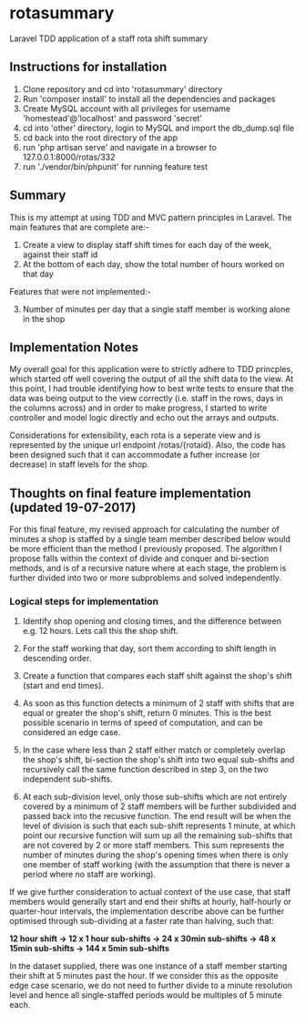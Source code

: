 # rotasummary
Laravel TDD application of a staff rota shift summary


## Instructions for installation

1. Clone repository and cd into 'rotasummary' directory
2. Run 'composer install' to install all the dependencies and packages
3. Create MySQL account with all privileges for username 'homestead'@'localhost' and password 'secret'
4. cd into 'other' directory, login to MySQL and import the db_dump.sql file
5. cd back into the root directory of the app
6. run 'php artisan serve' and navigate in a browser to 127.0.0.1:8000/rotas/332
7. run './vendor/bin/phpunit' for running feature test


## Summary

This is my attempt at using TDD and MVC pattern principles in Laravel. The main features that are complete are:-

1. Create a view to display staff shift times for each day of the week, against their staff id
2. At the bottom of each day, show the total number of hours worked on that day

Features that were not implemented:-

3. Number of minutes per day that a single staff member is working alone in the shop


## Implementation Notes

My overall goal for this application were to strictly adhere to TDD princples, which started off well covering the output of all the shift data to the view. At this point, I had trouble identifying how to best write tests to ensure that the data was being output to the view correctly (i.e. staff in the rows, days in the columns across) and in order to make progress, I started to write controller and model logic directly and echo out the arrays and outputs. 

Considerations for extensibility, each rota is a seperate view and is represented by the unique url endpoint /rotas/{rotaid}. Also, the code has been designed such that it can accommodate a futher increase (or decrease) in staff levels for the shop.


## Thoughts on final feature implementation (updated 19-07-2017)

For this final feature, my revised approach for calculating the number of minutes a shop is staffed by a single team member described below would be more efficient than the method I previously proposed. The algorithm I propose falls within the context of divide and conquer and bi-section methods, and is of a recursive nature where at each stage, the problem is further divided into two or more subproblems and solved independently. 

### Logical steps for implementation

1. Identify shop opening and closing times, and the difference between e.g. 12 hours. Lets call this the shop shift.

2. For the staff working that day, sort them according to shift length in descending order.

3. Create a function that compares each staff shift against the shop's shift (start and end times).

4. As soon as this function detects a minimum of 2 staff with shifts that are equal or greater the shop's shift, return 0 minutes. This is the best possible scenario in terms of speed of computation, and can be considered an edge case.

5. In the case where less than 2 staff either match or completely overlap the shop's shift, bi-section the shop's shift into two equal sub-shifts and recursively call the same function described in step 3, on the two independent sub-shifts. 

6. At each sub-division level, only those sub-shifts which are not entirely covered by a minimum of 2 staff members will be further subdivided and passed back into the recusive function. The end result will be when the level of division is such that each sub-shift represents 1 minute, at which point our recursive function will sum up all the remaining sub-shifts that are not covered by 2 or more staff members. This sum represents the number of minutes during the shop's opening times when there is only one member of staff working (with the assumption that there is never a period where no staff are working).


If we give further consideration to actual context of the use case, that staff members would generally start and end their shifts at hourly, half-hourly or quarter-hour intervals, the implementation describe above can be further optimised through sub-dividing at a faster rate than halving, such that:

**12 hour shift -> 12 x 1 hour sub-shifts -> 24 x 30min sub-shifts -> 48 x 15min sub-shifts -> 144 x 5min sub-shifts**

In the dataset supplied, there was one instance of a staff member starting their shift at 5 minutes past the hour. If we consider this as the opposite edge case scenario, we do not need to further divide to a minute resolution level and hence all single-staffed periods would be multiples of 5 minute each.



